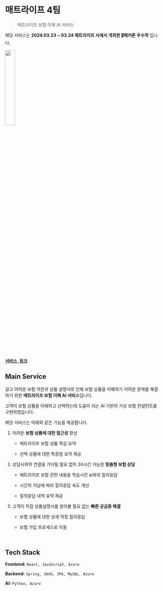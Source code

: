 # 매트라이프 4팀

> 매트라이프 보험 이해 AI 서비스

해당 서비스는 **2024.03.23 ~ 03.24 매트라이프 사에서 개최한 🎖해커톤 우수작** 입니다.

<img src="https://github.com/2024-MetLife-Hackathon-Team4/front-end/assets/63100352/e976dcd3-944a-415f-9b57-372216866b07" width="25%" />

<h3>

[`서비스 링크`](https://brave-rock-0633b7000.5.azurestaticapps.net)

</h3>

## Main Service

길고 어려운 보험 약관과 상품 설명서로 인해 보험 상품을 이해하기 어려운 문제를 해결하기 위한 **매트라이프 보험 이해 AI 서비스**입니다.

고객이 보험 상품을 이해하고 선택하는데 도움이 되는 AI 기반의 가상 보험 컨설턴트를 구현하였습니다.

해당 서비스는 아래와 같은 기능을 제공합니다.

1. 어려운 **보험 상품에 대한 접근성** 향상

   - 매트라이프 보험 상품 핵심 요약

   - 선택 상품에 대한 특장점 요약 제공

2. 상담사와의 연결을 기다릴 필요 없이 24시간 가능한 **맞춤형 보험 상담**

   - 매트라이프 보험 관련 내용을 학습시킨 ai와의 질의응답

   - 시간의 지남에 따라 질의응답 속도 개선

   - 질의응답 내역 요약 제공

3. 고객이 직접 상품설명서를 찾아볼 필요 없는 **빠른 궁금증 해결**

   - 보험 상품에 대한 상세 약정 질의응답

   - 보험 가입 프로세스로 이동

<br />

## Tech Stack

**Frontend:** `React, JavaScript, Azure`

**Backend:** `Spring, JAVA, JPA, MySQL, Azure`

**AI:** `Python, Azure`

<br />
